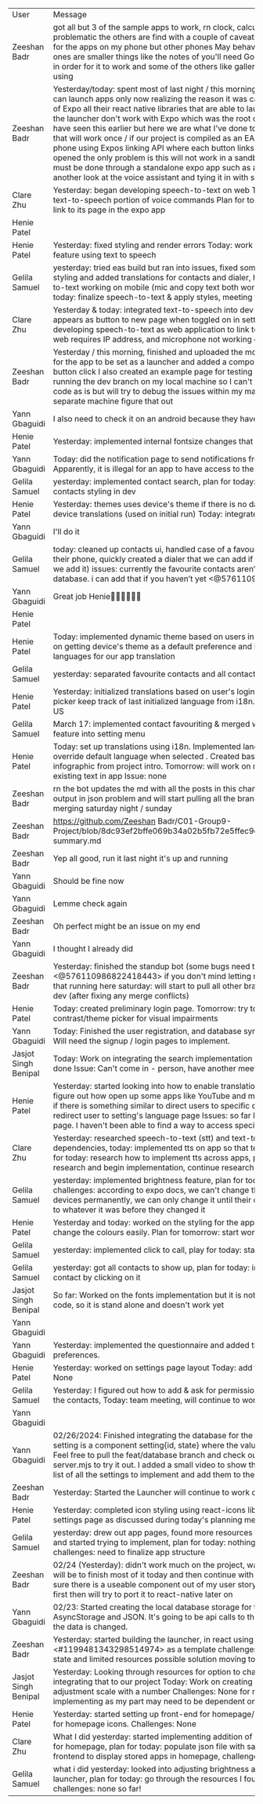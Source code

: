 | | | |
|-|-|-|
|User|Message|Data|
|Zeeshan Badr|got all but 3 of the sample apps to work, rn clock, calculator, and camera are being problematic the others are find with a couple of caveats the biggest one being it's tested for the apps on my phone but other phones May behave differently some of the other ones are smaller things like the notes of you'll need Google keep installed on your phone in order for it to work and some of the others like gallery depends on the Android phone or using|2024-03-29T16:11:07.584000+00:00|
|Zeeshan Badr|Yesterday/today: spent most of last night / this morning working on the launcher so we can launch apps only now realizing the reason it was causing such an issue was because of Expo all their react native libraries that are able to launch apps and do other things with the launcher don't work with Expo which was the root of the issue in hindsight should have seen this earlier but here we are what I've done to combat that is I've added code that will work once / if our project is compiled as an EAS build and installed on an Android phone using Expos linking API where each button links to an apps "URL" which is then opened the only problem is this will not work in a sandbox environment like Expo go and must be done through a standalone expo app such as an EAS build later on today will take another look at the voice assistant and tying it in with speech to text and text to speech|2024-03-29T08:42:27.318000+00:00|
|Clare Zhu|Yesterday: began developing speech-to-text on web Today: finished speech-to-text and text-to-speech portion of voice commands Plan for today: add language to web app and link to its page in the expo app|2024-03-29T00:40:04.267000+00:00|
|Henie Patel||2024-03-28T18:16:58.503000+00:00|
|Henie Patel|Yesterday: fixed styling and render errors Today: work on trying to set up a read aloud feature using text to speech|2024-03-28T13:05:07.325000+00:00|
|Gelila Samuel|yesterday: tried eas build but ran into issues, fixed some issues with contact search, fixed styling and added translations for contacts and dialer, helped clare with getting speech-to-text working on mobile (mic and copy text both work on chrome and safari) plan for today: finalize speech-to-text & apply styles, meeting to merge final parts|2024-03-28T12:55:06.527000+00:00|
|Clare Zhu|Yesterday & today: integrated text-to-speech into dev with language translations, now appears as button to new page when toggled on in settings page Today: began developing speech-to-text as web application to link to expo app Issues: linking to the web requires IP address, and microphone not working on phone|2024-03-28T00:14:28.249000+00:00|
|Zeeshan Badr|Yesterday / this morning, finished and uploaded the modified AndroidManifest that allows for the app to be set as a launcher and added a component that should launch apps with a button click I also created an example page for testing  Issues: I was having trouble running the dev branch on my local machine so I can't verify if there's any bugs in my code as is but will try to debug the issues within my machine or attempt to run on a separate machine figure that out|2024-03-27T19:00:36.815000+00:00|
|Yann Gbaguidi|I also need to check it on an android because they have different implementations|2024-03-27T18:38:37.716000+00:00|
|Henie Patel|Yesterday: implemented internal fontsize changes that align with the dynamic styling|2024-03-27T18:38:25.311000+00:00|
|Yann Gbaguidi|Today: did the notification page to send notifications from the app (this is so hard). Apparently, it is illegal for an app to have access to the other app’s notifications so 🫠|2024-03-27T18:37:07.625000+00:00|
|Gelila Samuel|yesterday: implemented contact search, plan for today: help clare with speech-to-text, fix contacts styling in dev|2024-03-27T17:59:04.018000+00:00|
|Henie Patel|Yesterday: themes uses device's theme if there is no data in the cache/backend. Validate device translations (used on initial run) Today: integrate into dev|2024-03-24T23:35:00.193000+00:00|
|Yann Gbaguidi|I'll do it|2024-03-24T22:37:37.424000+00:00|
|Gelila Samuel|today: cleaned up contacts ui, handled case of a favourite contact being deleted from their phone, quickly created a dialer that we can add if you guys want (i’ll clean up the ui if we add it) issues: currently the favourite contacts aren’t being saved to cache or database. i can add that if you haven’t yet <@576110986822418443>|2024-03-23T22:05:10.631000+00:00|
|Yann Gbaguidi|Great job Henie👏🏿👏🏿👏🏿|2024-03-23T17:05:01.346000+00:00|
|Henie Patel||2024-03-23T01:27:07.592000+00:00|
|Henie Patel|Today: implemented dynamic theme based on users in-app preference Tomorrow: work on getting device's theme as a default preference and implement a check for valid device languages for our app translation|2024-03-23T01:26:52.684000+00:00|
|Gelila Samuel|yesterday: separated favourite contacts and all contacts into two different screens|2024-03-21T23:21:37.524000+00:00|
|Henie Patel|Yesterday: initialized translations based on user's login status and made the language picker keep track of last initialized language from i18n.  Today: start working on contrast US|2024-03-21T17:42:41.024000+00:00|
|Gelila Samuel|March 17: implemented contact favouriting & merged w dev, integrated brightness feature into setting menu|2024-03-20T12:59:59.155000+00:00|
|Henie Patel|Today: set up translations using i18n. Implemented language picker for settings to override default language when selected . Created basic list of languages based on infographic from project intro. Tomorrow: will work on manually finding and translating existing text in app Issue: none|2024-03-15T01:31:28.935000+00:00|
|Zeeshan Badr|rn the bot updates the md with all the posts in this channel  today: will work on fixing the output in json problem and will start pulling all the branches to merge together will start merging saturday night / sunday|2024-03-14T17:10:17.048000+00:00|
|Zeeshan Badr|https://github.com/Zeeshan Badr/C01-Group9-Project/blob/8dc93ef2bffe069b34a02b5fb72e5ffec9cdfb3a/Deliverable%203/standup-summary.md|2024-03-14T17:08:46.111000+00:00|
|Zeeshan Badr|Yep all good, run it last night it's up and running|2024-03-14T17:08:04.385000+00:00|
|Yann Gbaguidi|Should be fine now|2024-03-13T21:14:55.194000+00:00|
|Yann Gbaguidi|Lemme check again|2024-03-13T21:05:30.511000+00:00|
|Zeeshan Badr|Oh perfect might be an issue on my end|2024-03-13T21:05:17.809000+00:00|
|Yann Gbaguidi|I thought I already did|2024-03-13T21:04:42.645000+00:00|
|Zeeshan Badr|Yesterday: finished the standup bot (some bugs need to workout but is functional), <@576110986822418443> if you don't mind letting me have admin privileges I can get that running here saturday: will start to pull all other branches to SI-1/launcher then pr to dev (after fixing any merge conflicts)|2024-03-13T20:49:25.196000+00:00|
|Henie Patel|Today: created preliminary login page. Tomorrow: try to implement a local colour contrast/theme picker for visual impairments|2024-03-12T20:38:09.860000+00:00|
|Yann Gbaguidi|Today: Finished the user registration, and database sync in case users create an account. Will need the signup / login pages to implement.|2024-03-12T17:55:49.364000+00:00|
|Jasjot Singh Benipal|Today: Work on integrating the search implementation with the previous work others have done Issue: Can't come in - person, have another meeting at this time|2024-03-12T16:06:20.203000+00:00|
|Henie Patel|Yesterday: started looking into how to enable translations. While doing that I was able to figure out how open up some apps like YouTube and messages. So I'm going to try to see if there is something similar to direct users to specific device settings. Today: attempt to redirect user to setting's language page Issues: so far I can only open the app's settings page. I haven't been able to find a way to access specific pages in device settings.|2024-03-11T23:55:58.417000+00:00|
|Clare Zhu|Yesterday: researched speech-to-text (stt) and text-to-speech (tts) and its dependencies, today: implemented tts on app so that text input is read back to user, plan for today: research how to implement tts across apps, plan for tomorrow: continue research and begin implementation, continue research for stt|2024-03-11T23:48:16.646000+00:00|
|Gelila Samuel|yesterday: implemented brightness feature, plan for today: work on contact favouriting, challenges: according to expo docs, we can't change the system brightness on ios devices permanently, we can only change it until their device locks and then it goes back to whatever it was before they changed it|2024-03-11T23:45:42.532000+00:00|
|Henie Patel|Yesterday and today: worked on the styling for the app, defined constants so we can change the colours easily. Plan for tomorrow: start working on translations US|2024-03-10T00:26:38.722000+00:00|
|Gelila Samuel|yesterday: implemented click to call, play for today: start working on favouriting contacts|2024-03-07T16:50:39.450000+00:00|
|Gelila Samuel|yesterday: got all contacts to show up, plan for today: implement the ability  to call the contact by clicking on it|2024-03-06T15:09:13.342000+00:00|
|Jasjot Singh Benipal|So far: Worked on the fonts implementation but it is not connected eith the rest of the code, so it is stand alone and doesn't work yet|2024-03-05T17:18:30.949000+00:00|
|Yann Gbaguidi||2024-03-02T14:26:49.356000+00:00|
|Yann Gbaguidi|Yesterday: implemented the questionnaire and added the cache storage to store the user preferences.|2024-03-02T14:26:38.383000+00:00|
|Henie Patel|Yesterday: worked on settings page layout Today: add toggles to setting buttons Blockers: None|2024-02-29T21:12:09.887000+00:00|
|Gelila Samuel|Yesterday: I figured out how to add & ask for permissions, worked on the code for getting the contacts, Today: team meeting, will continue to work on contacts component|2024-02-29T17:51:12.802000+00:00|
|Yann Gbaguidi||2024-02-27T07:48:45.912000+00:00|
|Yann Gbaguidi|02/26/2024: Finished integrating the database for the settings using mongoDB. Each setting is a component setting{id, state} where the value of state is stored in the database. Feel free to pull the feat/database branch and check out the viewer component, and the server.mjs to try it out. I added a small video to show the results. 02/27/24: Figure out the list of all the settings to implement and add them to the database|2024-02-27T07:46:39.751000+00:00|
|Zeeshan Badr|Yesterday: Started the Launcher will continue to work on it|2024-02-27T02:27:43.708000+00:00|
|Henie Patel|Yesterday: completed icon styling using react-icons library. Today: start implementing settings page as discussed during today's  planning meeting. Challenges: None so far|2024-02-27T02:24:37.825000+00:00|
|Gelila Samuel|yesterday: drew out app pages, found more resources for brightness & contacts features and started trying to implement, plan for today: nothing other than team meeting, challenges: need to finalize app structure|2024-02-27T01:20:32.295000+00:00|
|Zeeshan Badr|02/24 (Yesterday): didn't work much on the project, was backlogged with other work goal will be to finish most of it today and then continue with the project tomorrow just to make sure there is a useable component out of my user story I'll be building in android studio first then will try to port it to react-native later on|2024-02-25T14:33:53.650000+00:00|
|Yann Gbaguidi|02/23: Started creating the local database storage for the user preferences using AsyncStorage and JSON. It's going to be api calls to the database in the backend anytime the data is changed.|2024-02-24T15:49:36.027000+00:00|
|Zeeshan Badr|Yesterday: started building the launcher, in react using the git project in <#1199481343298514974> as a template challenges: getting the project to a working state and limited resources possible solution moving to java / android studio|2024-02-24T14:30:03.065000+00:00|
|Jasjot Singh Benipal|Yesterday: Looking through resources for option to change the size of fonts, work into integrating that to our project Today: Work on creating an icon for font size, then adjustment scale with a number Challenges: None for myself, will look into how others are implementing as my part may need to be dependent on others, or others on mine|2024-02-23T21:06:53.762000+00:00|
|Henie Patel|Yesterday: started setting up front-end for homepage/settings. Today: work on front-end for homepage icons.  Challenges: None|2024-02-23T20:34:38.160000+00:00|
|Clare Zhu|What I did yesterday: started implementing addition of selected apps and started frontend for homepage, plan for today: populate json file with sample data and continue working on frontend to display stored apps in homepage, challenges: none so far|2024-02-23T20:31:31.707000+00:00|
|Gelila Samuel|what i did yesterday: looked into adjusting brightness and creating the contact/dialer launcher, plan for today: go through the resources I found and start implementing, challenges: none so far!|2024-02-23T20:28:08.360000+00:00|
